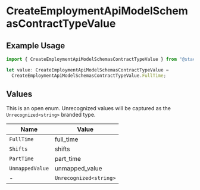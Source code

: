 # CreateEmploymentApiModelSchemasContractTypeValue

## Example Usage

```typescript
import { CreateEmploymentApiModelSchemasContractTypeValue } from "@stackone/stackone-client-ts/sdk/models/shared";

let value: CreateEmploymentApiModelSchemasContractTypeValue =
  CreateEmploymentApiModelSchemasContractTypeValue.FullTime;
```

## Values

This is an open enum. Unrecognized values will be captured as the `Unrecognized<string>` branded type.

| Name                   | Value                  |
| ---------------------- | ---------------------- |
| `FullTime`             | full_time              |
| `Shifts`               | shifts                 |
| `PartTime`             | part_time              |
| `UnmappedValue`        | unmapped_value         |
| -                      | `Unrecognized<string>` |